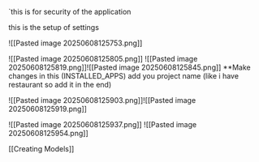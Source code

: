 `this is for security of the application 

this is the setup of settings

![[Pasted image 20250608125753.png]]

![[Pasted image 20250608125805.png]]
![[Pasted image 20250608125819.png]]![[Pasted image 20250608125845.png]]
**Make changes in this (INSTALLED_APPS)
add you project name (like i have restaurant so add it in the end)


![[Pasted image 20250608125903.png]]![[Pasted image 20250608125919.png]]

![[Pasted image 20250608125937.png]]
![[Pasted image 20250608125954.png]]


[[Creating Models]]
